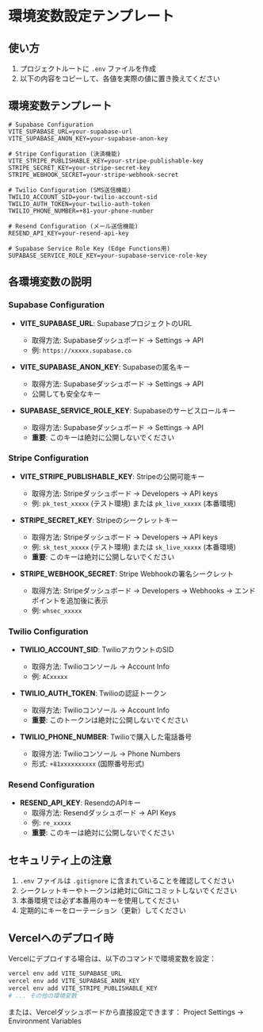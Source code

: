 # 環境変数設定テンプレート

## 使い方

1. プロジェクトルートに `.env` ファイルを作成
2. 以下の内容をコピーして、各値を実際の値に置き換えてください

## 環境変数テンプレート

```env
# Supabase Configuration
VITE_SUPABASE_URL=your-supabase-url
VITE_SUPABASE_ANON_KEY=your-supabase-anon-key

# Stripe Configuration (決済機能)
VITE_STRIPE_PUBLISHABLE_KEY=your-stripe-publishable-key
STRIPE_SECRET_KEY=your-stripe-secret-key
STRIPE_WEBHOOK_SECRET=your-stripe-webhook-secret

# Twilio Configuration (SMS送信機能)
TWILIO_ACCOUNT_SID=your-twilio-account-sid
TWILIO_AUTH_TOKEN=your-twilio-auth-token
TWILIO_PHONE_NUMBER=+81-your-phone-number

# Resend Configuration (メール送信機能)
RESEND_API_KEY=your-resend-api-key

# Supabase Service Role Key (Edge Functions用)
SUPABASE_SERVICE_ROLE_KEY=your-supabase-service-role-key
```

## 各環境変数の説明

### Supabase Configuration

- **VITE_SUPABASE_URL**: SupabaseプロジェクトのURL
  - 取得方法: Supabaseダッシュボード → Settings → API
  - 例: `https://xxxxx.supabase.co`

- **VITE_SUPABASE_ANON_KEY**: Supabaseの匿名キー
  - 取得方法: Supabaseダッシュボード → Settings → API
  - 公開しても安全なキー

- **SUPABASE_SERVICE_ROLE_KEY**: Supabaseのサービスロールキー
  - 取得方法: Supabaseダッシュボード → Settings → API
  - **重要**: このキーは絶対に公開しないでください

### Stripe Configuration

- **VITE_STRIPE_PUBLISHABLE_KEY**: Stripeの公開可能キー
  - 取得方法: Stripeダッシュボード → Developers → API keys
  - 例: `pk_test_xxxxx` (テスト環境) または `pk_live_xxxxx` (本番環境)

- **STRIPE_SECRET_KEY**: Stripeのシークレットキー
  - 取得方法: Stripeダッシュボード → Developers → API keys
  - 例: `sk_test_xxxxx` (テスト環境) または `sk_live_xxxxx` (本番環境)
  - **重要**: このキーは絶対に公開しないでください

- **STRIPE_WEBHOOK_SECRET**: Stripe Webhookの署名シークレット
  - 取得方法: Stripeダッシュボード → Developers → Webhooks → エンドポイントを追加後に表示
  - 例: `whsec_xxxxx`

### Twilio Configuration

- **TWILIO_ACCOUNT_SID**: TwilioアカウントのSID
  - 取得方法: Twilioコンソール → Account Info
  - 例: `ACxxxxx`

- **TWILIO_AUTH_TOKEN**: Twilioの認証トークン
  - 取得方法: Twilioコンソール → Account Info
  - **重要**: このトークンは絶対に公開しないでください

- **TWILIO_PHONE_NUMBER**: Twilioで購入した電話番号
  - 取得方法: Twilioコンソール → Phone Numbers
  - 形式: `+81xxxxxxxxxx` (国際番号形式)

### Resend Configuration

- **RESEND_API_KEY**: ResendのAPIキー
  - 取得方法: Resendダッシュボード → API Keys
  - 例: `re_xxxxx`
  - **重要**: このキーは絶対に公開しないでください

## セキュリティ上の注意

1. `.env` ファイルは `.gitignore` に含まれていることを確認してください
2. シークレットキーやトークンは絶対にGitにコミットしないでください
3. 本番環境では必ず本番用のキーを使用してください
4. 定期的にキーをローテーション（更新）してください

## Vercelへのデプロイ時

Vercelにデプロイする場合は、以下のコマンドで環境変数を設定：

```bash
vercel env add VITE_SUPABASE_URL
vercel env add VITE_SUPABASE_ANON_KEY
vercel env add VITE_STRIPE_PUBLISHABLE_KEY
# ... その他の環境変数
```

または、Vercelダッシュボードから直接設定できます：
Project Settings → Environment Variables



